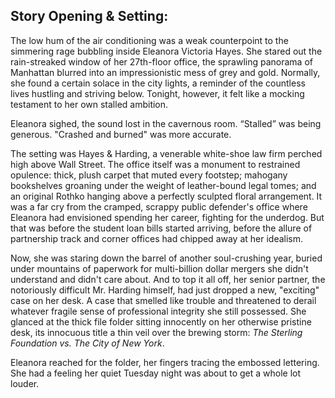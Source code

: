 ## Story Opening & Setting:

The low hum of the air conditioning was a weak counterpoint to the simmering rage bubbling inside Eleanora Victoria Hayes. She stared out the rain-streaked window of her 27th-floor office, the sprawling panorama of Manhattan blurred into an impressionistic mess of grey and gold. Normally, she found a certain solace in the city lights, a reminder of the countless lives hustling and striving below. Tonight, however, it felt like a mocking testament to her own stalled ambition.

Eleanora sighed, the sound lost in the cavernous room. “Stalled” was being generous. "Crashed and burned" was more accurate.

The setting was Hayes & Harding, a venerable white-shoe law firm perched high above Wall Street. The office itself was a monument to restrained opulence: thick, plush carpet that muted every footstep; mahogany bookshelves groaning under the weight of leather-bound legal tomes; and an original Rothko hanging above a perfectly sculpted floral arrangement. It was a far cry from the cramped, scrappy public defender's office where Eleanora had envisioned spending her career, fighting for the underdog. But that was before the student loan bills started arriving, before the allure of partnership track and corner offices had chipped away at her idealism.

Now, she was staring down the barrel of another soul-crushing year, buried under mountains of paperwork for multi-billion dollar mergers she didn't understand and didn't care about. And to top it all off, her senior partner, the notoriously difficult Mr. Harding himself, had just dropped a new, "exciting" case on her desk. A case that smelled like trouble and threatened to derail whatever fragile sense of professional integrity she still possessed. She glanced at the thick file folder sitting innocently on her otherwise pristine desk, its innocuous title a thin veil over the brewing storm: *The Sterling Foundation vs. The City of New York*.

Eleanora reached for the folder, her fingers tracing the embossed lettering. She had a feeling her quiet Tuesday night was about to get a whole lot louder.

